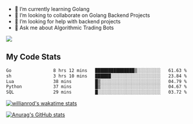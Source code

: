 
- 🌱 I’m currently learning Golang
- 👯 I’m looking to collaborate on Golang Backend Projects
- 🤔 I’m looking for help with backend projects
- 💬 Ask me about Algorithmic Trading Bots

![](https://github-profile-trophy.vercel.app/?username=kevinbarrero)

## My Code Stats

<!--START_SECTION:waka-->

```txt
Go                8 hrs 12 mins   ███████████████▒░░░░░░░░░   61.63 %
sh                3 hrs 10 mins   ██████░░░░░░░░░░░░░░░░░░░   23.84 %
Lua               38 mins         █▒░░░░░░░░░░░░░░░░░░░░░░░   04.79 %
Python            37 mins         █▒░░░░░░░░░░░░░░░░░░░░░░░   04.67 %
SQL               29 mins         █░░░░░░░░░░░░░░░░░░░░░░░░   03.72 %
```

<!--END_SECTION:waka-->

[![willianrod's wakatime stats](https://github-readme-stats.vercel.app/api/wakatime?username=holdandup&layout=compact&theme=react&custom_title=Wakatime%20All%20Time%20Stats&langs_count=8)](https://github.com/anuraghazra/github-readme-stats)

[![Anurag's GitHub stats](https://github-readme-stats.vercel.app/api?username=Kevinbarrero)](https://github.com/anuraghazra/github-readme-stats)




